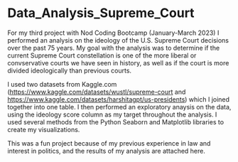 # Data_Analysis_Supreme_Court

For my third project with Nod Coding Bootcamp (January-March 2023) I performed an analysis on the ideology of the U.S. Supreme Court decisions over the past 75 years.  My goal with the analysis was to determine if the current Supreme Court constellation is one of the more liberal or convservative courts we have seen in history, as well as if the court is more divided ideologically than previous courts.  

I used two datasets from Kaggle.com (https://www.kaggle.com/datasets/wustl/supreme-court and  https://www.kaggle.com/datasets/harshitagpt/us-presidents) which I joined together into one table.  I then performed an exploratory anaysis on the data, using the ideology score column as my target throughout the analysis.  I used several methods from the Python Seaborn and Matplotlib libraries to create my visualizations.

This was a fun project because of my previous experience in law and interest in politics, and the results of my analysis are attached here. 
